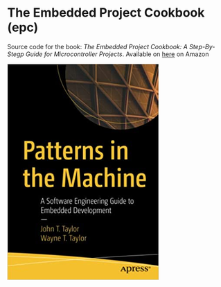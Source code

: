 # The Embedded Project Cookbook (epc)
Source code for the book: _The Embedded Project Cookbook: A Step-By-Stegp Guide for Microcontroller Projects_. Available on [here](https://amzn.to/3YgrCWc) on Amazon 

![alt text](https://github.com/johnttaylor/pim/blob/master/top/book-cover.jpg "Book Cover")